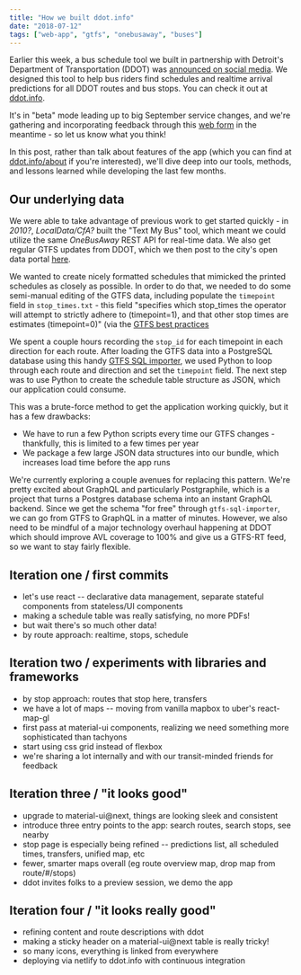 ```yaml
---
title: "How we built ddot.info"
date: "2018-07-12"
tags: ["web-app", "gtfs", "onebusaway", "buses"]
---
```


Earlier this week, a bus schedule tool we built in partnership with Detroit's Department of Transportation (DDOT) was [announced on social media](https://www.facebook.com/RideDDOT/videos/vb.419710504742021/1841950199184704/?type=3&theater). We designed this tool to help bus riders find schedules and realtime arrival predictions for all DDOT routes and bus stops. You can check it out at [ddot.info](https://ddot.info/). 

It's in "beta" mode leading up to big September service changes, and we're gathering and incorporating feedback through this [web form](https://app.smartsheet.com/b/form/28665a43770d48b5bbdfe35f3b7b45ac) in the meantime - so let us know what you think!

In this post, rather than talk about features of the app (which you can find at [ddot.info/about](https://ddot.info/about) if you're interested), we'll dive deep into our tools, methods, and lessons learned while developing the last few months.

## Our underlying data

We were able to take advantage of previous work to get started quickly - in _2010?_, _LocalData/CfA?_ built the "Text My Bus" tool, which meant we could utilize the same *OneBusAway* REST API for real-time data. We also get regular GTFS updates from DDOT, which we then post to the city's open data portal [here](https://data.detroitmi.gov/Transportation/DDOT-GTFS-file/y62d-bvsz).

We wanted to create nicely formatted schedules that mimicked the printed schedules as closely as possible. In order to do that, we needed to do some semi-manual editing of the GTFS data, including populate the `timepoint` field in `stop_times.txt` - this field "specifies which stop_times the operator will attempt to strictly adhere to (timepoint=1), and that other stop times are estimates (timepoint=0)" (via the [GTFS best practices](http://gtfs.org/best-practices/#stop_times_3) 

We spent a couple hours recording the `stop_id` for each timepoint in each direction for each route. After loading the GTFS data into a PostgreSQL database using this handy [GTFS SQL importer](https://github.com/fitnr/gtfs-sql-importer), we used Python to loop through each route and direction and set the `timepoint` field. The next step was to use Python to create the schedule table structure as JSON, which our application could consume. 

This was a brute-force method to get the application working quickly, but it has a few drawbacks:
- We have to run a few Python scripts every time our GTFS changes - thankfully, this is limited to a few times per year
- We package a few large JSON data structures into our bundle, which increases load time before the app runs

We're currently exploring a couple avenues for replacing this pattern. We're pretty excited about GraphQL and particularly Postgraphile, which is a project that turns a Postgres database schema into an instant GraphQL backend. Since we get the schema "for free" through `gtfs-sql-importer`, we can go from GTFS to GraphQL in a matter of minutes. However, we also need to be mindful of a major technology overhaul happening at DDOT which should improve AVL coverage to 100% and give us a GTFS-RT feed, so we want to stay fairly flexible.

## Iteration one / first commits

- let's use react -- declarative data management, separate stateful components from stateless/UI components
- making a schedule table was really satisfying, no more PDFs!
- but wait there's so much other data!
- by route approach: realtime, stops, schedule

## Iteration two / experiments with libraries and frameworks

- by stop approach: routes that stop here, transfers
- we have a lot of maps -- moving from vanilla mapbox to uber's react-map-gl
- first pass at material-ui components, realizing we need something more sophisticated than tachyons
- start using css grid instead of flexbox
- we're sharing a lot internally and with our transit-minded friends for feedback

## Iteration three / "it looks good"

- upgrade to material-ui@next, things are looking sleek and consistent
- introduce three entry points to the app: search routes, search stops, see nearby
- stop page is especially being refined -- predictions list, all scheduled times, transfers, unified map, etc
- fewer, smarter maps overall (eg route overview map, drop map from route/#/stops)
- ddot invites folks to a preview session, we demo the app

## Iteration four / "it looks really good"

- refining content and route descriptions with ddot
- making a sticky header on a material-ui@next table is really tricky!
- so many icons, everything is linked from everywhere
- deploying via netlify to ddot.info with continuous integration
